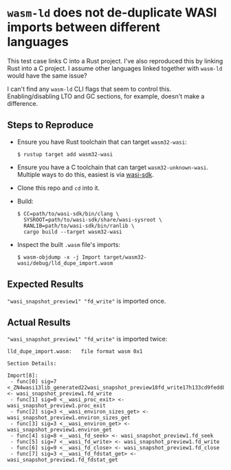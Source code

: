 # `wasm-ld` does not de-duplicate WASI imports between different languages

This test case links C into a Rust project. I've also reproduced this by linking
Rust into a C project. I assume other languages linked together with `wasm-ld`
would have the same issue?

I can't find any `wasm-ld` CLI flags that seem to control
this. Enabling/disabling LTO and GC sections, for example, doesn't make a
difference.

## Steps to Reproduce

* Ensure you have Rust toolchain that can target `wasm32-wasi`:

  ```
  $ rustup target add wasm32-wasi
  ```

* Ensure you have a C toolchain that can target `wasm32-unknown-wasi`. Multiple
  ways to do this, easiest is via
  [wasi-sdk](https://github.com/WebAssembly/wasi-sdk).

* Clone this repo and `cd` into it.

* Build:

  ```
  $ CC=path/to/wasi-sdk/bin/clang \
    SYSROOT=path/to/wasi-sdk/share/wasi-sysroot \
    RANLIB=path/to/wasi-sdk/bin/ranlib \
    cargo build --target wasm32-wasi
  ```

* Inspect the built `.wasm` file's imports:

  ```
  $ wasm-objdump -x -j Import target/wasm32-wasi/debug/lld_dupe_import.wasm
  ```

## Expected Results

`"wasi_snapshot_preview1" "fd_write"` is imported once.

## Actual Results

`"wasi_snapshot_preview1" "fd_write"` is imported twice:

```
lld_dupe_import.wasm:	file format wasm 0x1

Section Details:

Import[8]:
 - func[0] sig=7 <_ZN4wasi13lib_generated22wasi_snapshot_preview18fd_write17h133cd9fedd86597bE> <- wasi_snapshot_preview1.fd_write
 - func[1] sig=0 <__wasi_proc_exit> <- wasi_snapshot_preview1.proc_exit
 - func[2] sig=3 <__wasi_environ_sizes_get> <- wasi_snapshot_preview1.environ_sizes_get
 - func[3] sig=3 <__wasi_environ_get> <- wasi_snapshot_preview1.environ_get
 - func[4] sig=8 <__wasi_fd_seek> <- wasi_snapshot_preview1.fd_seek
 - func[5] sig=7 <__wasi_fd_write> <- wasi_snapshot_preview1.fd_write
 - func[6] sig=9 <__wasi_fd_close> <- wasi_snapshot_preview1.fd_close
 - func[7] sig=3 <__wasi_fd_fdstat_get> <- wasi_snapshot_preview1.fd_fdstat_get
```
